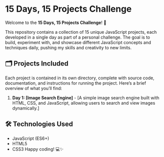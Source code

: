 # 15 Days, 15 Projects Challenge

Welcome to the **15 Days, 15 Projects Challenge**! 🚀

This repository contains a collection of 15 unique JavaScript projects, each developed in a single day as part of a personal challenge. The goal is to build, experiment with, and showcase different JavaScript concepts and techniques daily, pushing my skills and creativity to new limits.

## 🗂 Projects Included

Each project is contained in its own directory, complete with source code, documentation, and instructions for running the project. Here’s a brief overview of what you’ll find:

1. **Day 1: [Image Search Engine]** - [A simple image search engine built with HTML, CSS, and JavaScript, allowing users to search and view images dynamically.]


## 🛠 Technologies Used

- JavaScript (ES6+)
- HTML5
- CSS3
Happy coding! 💻✨
